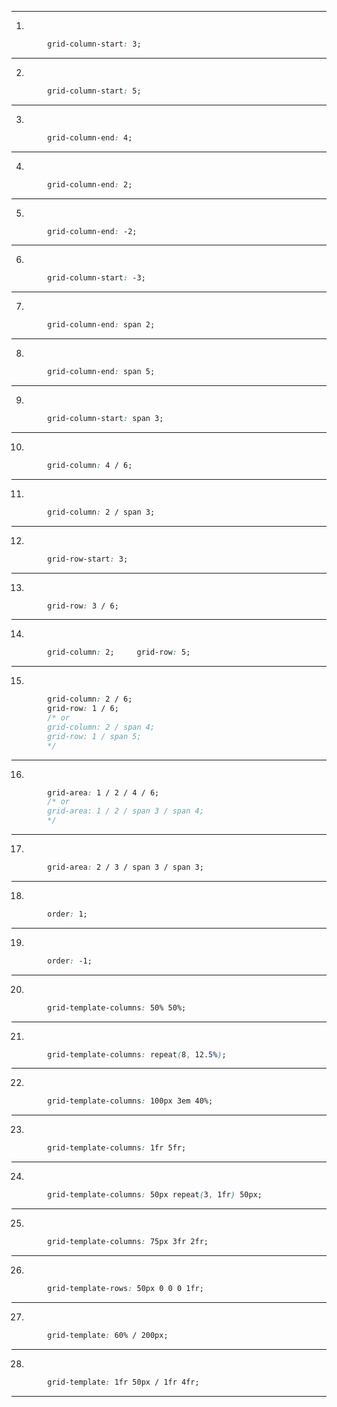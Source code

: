 
---
1) 
```css
        grid-column-start: 3; 
```
---
2) 
```css
        grid-column-start: 5; 
```
---
3) 
```css
        grid-column-end: 4; 
```
---
4) 
```css
        grid-column-end: 2; 
```
---
5) 
```css
        grid-column-end: -2; 
```
---
6) 
```css
        grid-column-start: -3; 
```
---
7) 
```css
        grid-column-end: span 2; 
```
---
8) 
```css
        grid-column-end: span 5; 
```
---
9) 
```css
        grid-column-start: span 3; 
```
---
10) 
```css
        grid-column: 4 / 6; 
```
---
11) 
```css
        grid-column: 2 / span 3; 
```
---
12) 
```css
        grid-row-start: 3; 
```
---
13) 
```css
        grid-row: 3 / 6; 
```
---
14) 
```css
        grid-column: 2;		grid-row: 5; 
```
---
15) 
```css
        grid-column: 2 / 6;	
        grid-row: 1 / 6;
        /* or 
        grid-column: 2 / span 4;
        grid-row: 1 / span 5; 
        */
```
---
16) 
```css
        grid-area: 1 / 2 / 4 / 6;
        /* or 
        grid-area: 1 / 2 / span 3 / span 4;  
        */
```
---
17) 
```css
        grid-area: 2 / 3 / span 3 / span 3; 
```
---
18) 
```css
        order: 1; 
```
---
19) 
```css
        order: -1; 
```
---
20) 
```css
        grid-template-columns: 50% 50%; 
```
---
21) 
```css
        grid-template-columns: repeat(8, 12.5%); 
```
---
22) 
```css
        grid-template-columns: 100px 3em 40%; 
```
---
23) 
```css
        grid-template-columns: 1fr 5fr; 
```
---
24) 
```css
        grid-template-columns: 50px repeat(3, 1fr) 50px;
```
---
25) 
```css
        grid-template-columns: 75px 3fr 2fr;
```
---
26) 
```css
        grid-template-rows: 50px 0 0 0 1fr;
```
---
27) 
```css
        grid-template: 60% / 200px;
```
---
28) 
```css
        grid-template: 1fr 50px / 1fr 4fr; 
```
---
